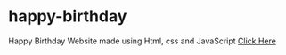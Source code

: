 # happy-birthday
Happy Birthday Website made using Html, css and JavaScript
<a href="https://programmergaurav.me/happy-birthday/?name=Gaurav" target="blank">Click Here</a>




